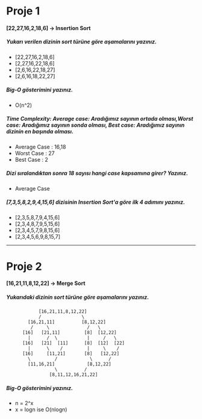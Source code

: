# Proje 1

#### [22,27,16,2,18,6] -> Insertion Sort
##### Yukarı verilen dizinin sort türüne göre aşamalarını yazınız.
* [22,27,16,2,18,6]
* [2,27,16,22,18,6]
* [2,6,16,22,18,27]
* [2,6,16,18,22,27]

##### Big-O gösterimini yazınız.
* O(n^2)

##### Time Complexity: Average case: Aradığımız sayının ortada olması,Worst case: Aradığımız sayının sonda olması, Best case: Aradığımız sayının dizinin en başında olması.
* Average Case : 16,18 
* Worst Case : 27 
* Best Case : 2

##### Dizi sıralandıktan sonra 18 sayısı hangi case kapsamına girer? Yazınız.
* Average Case

##### [7,3,5,8,2,9,4,15,6] dizisinin Insertion Sort'a göre ilk 4 adımını yazınız.
* [2,3,5,8,7,9,4,15,6] 
* [2,3,4,8,7,9,5,15,6]
* [2,3,4,5,7,9,8,15,6]
* [2,3,4,5,6,9,8,15,7]

---

# Proje 2

#### [16,21,11,8,12,22] -> Merge Sort
##### Yukarıdaki dizinin sort türüne göre aşamalarını yazınız.
                [16,21,11,8,12,22]
                /               \
            [16,21,11]          [8,12,22]
             /     \              /   \
          [16]   [21,11]         [8]  [12,22]
            |      /  \           |     /   \
          [16]   [21]  [11]      [8]  [12]  [22]
            |      \    /         |     \    /
          [16]     [11,21]       [8]   [12,22]
            \         /            \      /
            [11,16,21]            [8,12,22]
                      \          / 
                    [8,11,12,16,21,22]    

##### Big-O gösterimini yazınız.
* n = 2^x
* x = logn ise O(nlogn)
